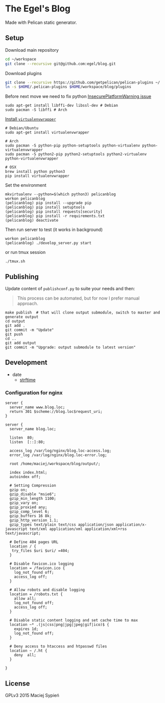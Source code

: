# The Egel's Blog
Made with Pelican static generator.


## Setup
Download main repository

```bash
cd ~/workspace
git clone --recursive git@github.com:egel/blog.git
```

Download plugins
```bash
git clone --recursive https://github.com/getpelican/pelican-plugins ~/.pelican-plugins
ln -s $HOME/.pelican-plugins $HOME/workspace/blog/plugins
```


Before next move we need to fix python [InsecurePlatformWarning issue][issue-InsecurePlatformWarning]

```shell
sudo apt-get install libffi-dev libssl-dev # Debian
sudo pacman -S libffi # Arch
```

[Install `virtualenvwrapper`](http://virtualenvwrapper.readthedocs.io/en/latest/install.html)

```shell
# Debian/Ubuntu
sudo apt-get install virtualenvwrapper

# Arch
sudo pacman -S python-pip python-setuptools python-virtualenv python-virtualenvwrapper
sudo pacman -S python2-pip python2-setuptools python2-virtualenv python-virtualenvwrapper

# OSX
brew install python python3
pip install virtualenvwrapper
```


Set the environment

```shell
mkvirtualenv --python=$(which python3) pelicanblog
workon pelicanblog
(pelicanblog) pip install --upgrade pip
(pelicanblog) pip install setuptools
(pelicanblog) pip install requests[security]
(pelicanblog) pip install -r requirements.txt
(pelicanblog) deactivate
```

Then run server to test (it works in background)

```shell
workon pelicanblog
(pelicanblog) ./develop_server.py start
```

or run tmux session

```shell
./tmux.sh
```

## Publishing
Update content of `publishconf.py` to suite your needs and then:

> This process can be automated, but for now I prefer manual approach.

```shell
make publish  # that will clone output submodule, switch to master and generate output
cd output
git add .
git commit -m "Update"
git push
cd ..
git add output
git commit -m "Upgrade: output submodule to latest version"
```


## Development

*   date
    +   [strftime](http://strftime.org/)


### Configuration for nginx

```nginx
server {
  server_name www.blog.loc;
  return 301 $scheme://blog.loc$request_uri;
}

server {
  server_name blog.loc;

  listen  80;
  listen  [::]:80;

  access_log /var/log/nginx/blog.loc-access.log;
  error_log /var/log/nginx/blog.loc-error.log;

  root /home/maciej/workspace/blog/output/;

  index index.html;
  autoindex off;

  # Setting Compression
  gzip on;
  gzip_disable "msie6";
  gzip_min_length 1100;
  gzip_vary on;
  gzip_proxied any;
  gzip_comp_level 6;
  gzip_buffers 16 8k;
  gzip_http_version 1.1;
  gzip_types text/plain text/css application/json application/x-javascript text/xml application/xml application/xml+rss text/javascript;

  # Define 404 pages URL
  location / {
   try_files $uri $uri/ =404;
  }

  # Disable favicon.ico logging
  location = /favicon.ico {
  	log_not_found off;
  	access_log off;
  }

  # Allow robots and disable logging
  location = /robots.txt {
  	allow all;
  	log_not_found off;
  	access_log off;
  }

  # Disable static content logging and set cache time to max
  location ~* .(js|css|png|jpg|jpeg|gif|ico)$ {
  	expires 1d;
  	log_not_found off;
  }

  # Deny access to htaccess and htpasswd files
  location ~ /.ht {
  	deny  all;
  }

}
```


## License
GPLv3 2015 Maciej Sypień


[issue-InsecurePlatformWarning]: http://stackoverflow.com/questions/29134512/insecureplatformwarning-a-true-sslcontext-object-is-not-available-this-prevent
